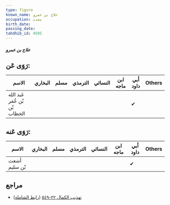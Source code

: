 ```yaml
---
type: figure
known_name: علاج بن عمرو
occupation: محدث
birth_date:
passing_date:
tahdhib_id: 4595
---
```

##### علاج بن عمرو

## رَوَى عَن:
| الاسم                          | البخاري | مسلم | الترمذي | النسائي | ابن ماجه | أبي داود | Others |
| ------------------------------ | ------- | ---- | ------- | ------- | -------- | -------- | ------ |
| عَبد الله بْن عُمَر بْن الخطاب |         |      |         |         |          | ✔        |        |
## رَوَى عَنه:
| الاسم         | البخاري | مسلم | الترمذي | النسائي | ابن ماجه | أبي داود | Others |
| ------------- | ------- | ---- | ------- | ------- | -------- | -------- | ------ |
| أشعث بْن سليم |         |      |         |         |          | ✔        |        |
## مراجع
- [تهذيب الكمال ٢٢-٥٤٩](obsidian://open?vault=Tahdhib-al-Kamal&file=Figures/٤٥٩٥-علاج%20بن%20عمرو) ([رابط الشاملة](https://shamela.ws/book/3722/11802))